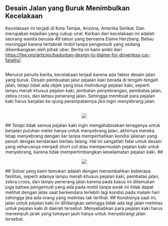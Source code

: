 ## Desain Jalan yang Buruk Menimbulkan Kecelakaan ##

Kecelakaan ini terjadi di Kota Tempe, Arizona, Amerika Serikat. Dan merupakan
kejadian yang cukup viral. Korban dari kecelakaan ini adalah seorang wanita berusia 49 tahun
yang bernama Elaine Herzberg. Beliau meninggal karena tertabrak mobil tanpa pengemudi yang
sedang dikembangkan oleh pihak uber. Berita ini kami ambil dari https://fee.org/articles/badurban-design-to-blame-for-driverless-car-fatality/.
##
Menurut penulis berita, kecelakaan terjadi karena ada faktor desain jalan yang buruk.
Desain pembuatan jalur pejalan kaki berada di tengah-tengah jalan, tetapi tidak ada objek yang
bisa melindungi pejalan kaki, seperti lampu merah khusus pejalan kaki, jembatan penyebrangan,
pembatas jalan, zebra cross, dan lampu penerang jalan. Sehingga membuat para pejalan kaki
harus berjalan ke ujung perempatannya jika ingin menyebrang jalan. 
##
<p align="center">
  <img src="https://github.com/Nia2311/IMK-Assignment-1/blob/master/Task%201/Street%20Design%20Error.jpg" />
</p>
##
Tetapi tidak semua pejalan kaki ingin mengahabisakan tenaganya untuk berjalan puluhan meter
hanya untuk menyebrang jalan, akhirnya mereka tetap menyebrang dengan liar tanpa
memperhatikan kondisi jalanan yang penuh dengan kendaraan berlalu lalang. Hal ini sangatlah
fatal untuk desain yang seharusnya menjadi short cut atau mempermudah pejalan kaki untuk
menyebrang, karena tidak mempertimbangkan keselamatan pejalan kaki.
##
<p align="center">
  <img src="https://github.com/Nia2311/IMK-Assignment-1/blob/master/Task%201/Solution.jpg" />
</p>
##
Solusi yang kami temukan adalah dengan menambahkan beberapa fasilitas, seperti
adanya lampu merah khusus pejalan kaki, pembatas jalan, zebra cross, dan lampu penerang jalan
karena pada kasus ini ditemukan juga bahwa pengemudi yang ada pada mobil tanpa awak ini
tidak dapat melihat dengan jelas saat berkendara terlebih lagi kondisi pada malam hari sehingga
jika ada orang yang melintas tak terlihat.
##
Kondisinya saat ini, jalan untuk pejalan kaki ini dihilangkan sehingga tidak ada lagi jalan
melintas untuk pejalan kaki di daerah tersebut. Menyebabkan para pejalan kaki harus menempuh
jarak yang lumayan jauh hanya untuk menyebrangi jalan tersebut.
